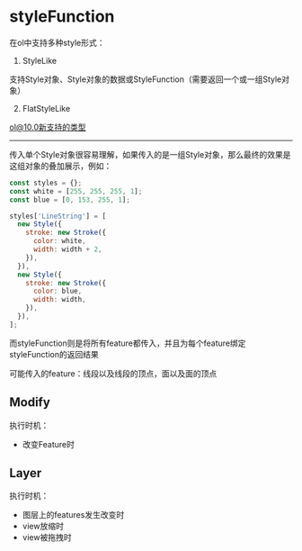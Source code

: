 # styleFunction

在ol中支持多种style形式：

1. StyleLike

支持Style对象、Style对象的数据或StyleFunction（需要返回一个或一组Style对象）

2. FlatStyleLike

ol@10.0新支持的类型

---

传入单个Style对象很容易理解，如果传入的是一组Style对象，那么最终的效果是这组对象的叠加展示，例如：

```js
const styles = {};
const white = [255, 255, 255, 1];
const blue = [0, 153, 255, 1];

styles['LineString'] = [
  new Style({
    stroke: new Stroke({
      color: white,
      width: width + 2,
    }),
  }),
  new Style({
    stroke: new Stroke({
      color: blue,
      width: width,
    }),
  }),
];
```

而styleFunction则是将所有feature都传入，并且为每个feature绑定styleFunction的返回结果

可能传入的feature：线段以及线段的顶点，面以及面的顶点

## Modify

执行时机：

- 改变Feature时

## Layer

执行时机：

- 图层上的features发生改变时
- view放缩时
- view被拖拽时



